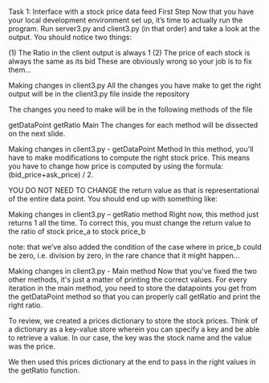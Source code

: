 Task 1: Interface with a stock price data feed
First Step
Now that you have your local development environment set up, it’s time to actually run the program. Run server3.py and
client3.py (in that order) and take a look at the output. You should notice two things:

(1) The Ratio in the client output is always 1
(2) The price of each stock is always the same as its bid
These are obviously wrong so your job is to fix them...

Making changes in client3.py
All the changes you have make to get the right output will be in the client3.py file inside the repository

The changes you need to make will be in the following methods of the file

getDataPoint
getRatio
Main
The changes for each method will be dissected on the next slide.

Making changes in client3.py - getDataPoint Method
In this method, you'll have to make modifications to compute the right stock price. This means you have to change how
price is computed by using the formula: (bid_price+ask_price) / 2.

YOU DO NOT NEED TO CHANGE the return value as that is representational of the entire data point. You should end up
with something like:

Making changes in client3.py – getRatio method
Right now, this method just returns 1 all the time. To correct this, you must change the return value to the ratio of stock
price_a to stock price_b

note: that we’ve also added the condition of the case where in price_b could be zero, i.e. division by zero, in the rare
chance that it might happen...

Making changes in client3.py - Main method
Now that you've fixed the two other methods, it's just a matter of printing the correct values. For every iteration in the
main method, you need to store the datapoints you get from the getDataPoint method so that you can properly call
getRatio and print the right ratio.

To review, we created a prices dictionary to store the stock prices. Think of a dictionary as a key-value store wherein you
can specify a key and be able to retrieve a value. In our case, the key was the stock name and the value was the price.

We then used this prices dictionary at the end to pass in the right values in the getRatio function.
